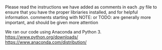 Please read the instructions we have added as comments in each .py file to ensure that you have the proper libriaries installed, and for helpful information.
comments starting with NOTE: or TODO: are generally more important, and should be given more attention

We ran our code using Anaconda and Python 3.
https://www.python.org/downloads/
https://www.anaconda.com/distribution/